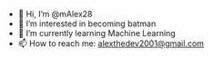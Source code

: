 - 👋 Hi, I’m @mAlex28
- 👀 I’m interested in becoming batman
- 🌱 I’m currently learning Machine Learning
- 📫 How to reach me: alexthedev2001@gmail.com 
